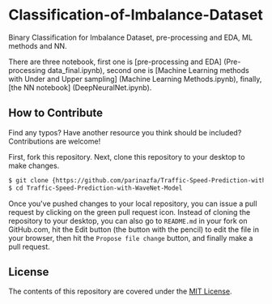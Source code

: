 # Classification-of-Imbalance-Dataset
Binary Classification for Imbalance Dataset,  pre-processing and EDA, ML methods and NN.

There are three notebook, first one is [pre-processing and EDA] (Pre-processing data_final.ipynb), second one is [Machine Learning methods with Under and Upper sampling] (Machine Learning Methods.ipynb), finally, [the NN notebook] (DeepNeuralNet.ipynb). 


## How to Contribute

Find any typos? Have another resource you think should be included? Contributions are welcome!

First, fork this repository.
Next, clone this repository to your desktop to make changes.

```sh
$ git clone {https://github.com/parinazfa/Traffic-Speed-Prediction-with-WaveNet-Model.git}
$ cd Traffic-Speed-Prediction-with-WaveNet-Model
```

Once you've pushed changes to your local repository, you can issue a pull request by clicking on the green pull request icon.
Instead of cloning the repository to your desktop, you can also go to `README.md` in your fork on GitHub.com, hit the Edit button (the button with the pencil) to edit the file in your browser, then hit the `Propose file change` button, and finally make a pull request. 

## License

The contents of this repository are covered under the [MIT License](LICENSE).
